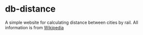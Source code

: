# db-distance
A simple website for calculating distance between cities by rail.
All information is from [Wikipedia](http://de.wikipedia.org)
